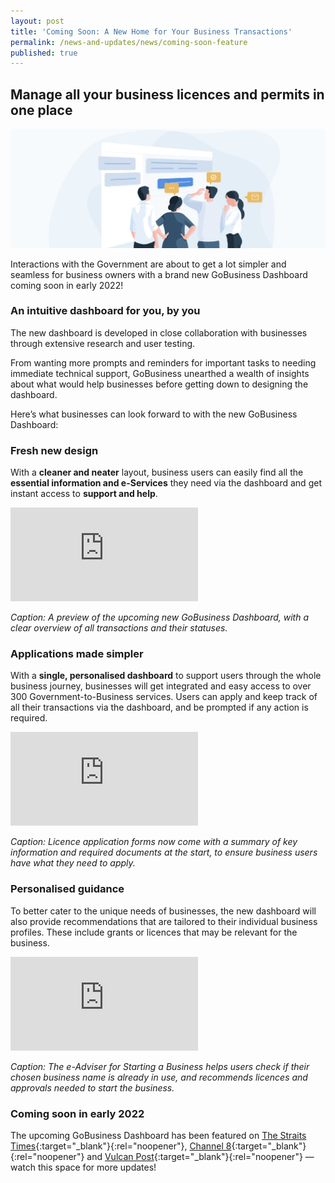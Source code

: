 ```yaml
---
layout: post
title: 'Coming Soon: A New Home for Your Business Transactions'
permalink: /news-and-updates/news/coming-soon-feature
published: true
---
```


## Manage all your business licences and permits in one place

![PEP DB](/images/news/News_PEP_DB.jpg)

Interactions with the Government are about to get a lot simpler and seamless for business owners with a brand new GoBusiness Dashboard coming soon in early 2022!

### An intuitive dashboard for you, by you

The new dashboard is developed in close collaboration with businesses through extensive research and user testing.

From wanting more prompts and reminders for important tasks to needing immediate technical support, GoBusiness unearthed a wealth of insights about what would help businesses before getting down to designing the dashboard.

Here’s what businesses can look forward to with the new GoBusiness Dashboard:

### Fresh new design

With a **cleaner and neater** layout, business users can easily find all the **essential information and e-Services** they need via the dashboard and get instant access to **support and help**.

<p>
<div class="bp-youtube">
  <iframe src="https://www.youtube.com/embed/1PPXLGZmZXw?autoplay=1&controls=0&loop=1&playlist=1PPXLGZmZXw&amp;showinfo=0" frameborder="0" allow="autoplay; encrypted-media" allowfullscreen>  </iframe>
</div>
</p>

_Caption: A preview of the upcoming new GoBusiness Dashboard, with a clear overview of all transactions and their statuses._

### Applications made simpler

With a **single, personalised dashboard** to support users through the whole business journey, businesses will get integrated and easy access to over 300 Government-to-Business services. Users can apply and keep track of all their transactions via the dashboard, and be prompted if any action is required.

<p>
<div class="bp-youtube">
  <iframe src="https://www.youtube.com/embed/2BOhxdf9xYc?autoplay=1&controls=0&loop=1&playlist=2BOhxdf9xYc&amp;showinfo=0" frameborder="0" allow="autoplay; encrypted-media" allowfullscreen>  </iframe>
</div>
</p>

_Caption: Licence application forms now come with a summary of key information and required documents at the start, to ensure business users have what they need to apply._


### Personalised guidance

To better cater to the unique needs of businesses, the new dashboard will also provide recommendations that are tailored to their individual business profiles. These include grants or licences that may be relevant for the business. 

<p>
<div class="bp-youtube">
  <iframe src="https://www.youtube.com/embed/1ub4jq_iv5s?autoplay=1&controls=0&loop=1&playlist=1ub4jq_iv5s&amp;showinfo=0" frameborder="0" allow="autoplay; encrypted-media" allowfullscreen>  </iframe>
</div>
</p>

_Caption: The e-Adviser for Starting a Business helps users check if their chosen business name is already in use, and recommends licences and approvals needed to start the business._

### Coming soon in early 2022

The upcoming GoBusiness Dashboard has been featured on [The Straits Times](https://www.straitstimes.com/business/gobusiness-to-launch-one-stop-dashboard-for-business-owners-to-apply-for-grants-and){:target="_blank"}{:rel="noopener"}, [Channel 8](https://www.8world.com/singapore/gobusiness-1648721){:target="_blank"}{:rel="noopener"} and [Vulcan Post](https://vulcanpost.com/769410/how-gobusiness-helps-singapore-entrepreneurs/){:target="_blank"}{:rel="noopener"} — watch this space for more updates!

<script src="/jquery/jquery.min.js"></script>
<script src="/jquery/bp-menu-new-tab.js"></script>
